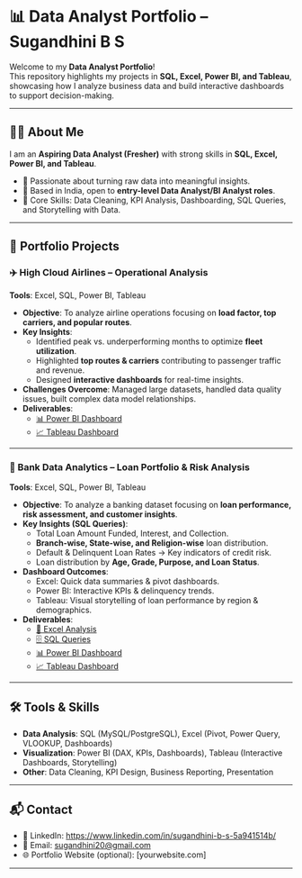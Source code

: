 # 📊 Data Analyst Portfolio – Sugandhini B S

Welcome to my **Data Analyst Portfolio**!  
This repository highlights my projects in **SQL, Excel, Power BI, and Tableau**, showcasing how I analyze business data and build interactive dashboards to support decision-making.  

---

## 👩‍💻 About Me
I am an **Aspiring Data Analyst (Fresher)** with strong skills in **SQL, Excel, Power BI, and Tableau**.  
- 🎯 Passionate about turning raw data into meaningful insights.  
- 📍 Based in India, open to **entry-level Data Analyst/BI Analyst roles**.  
- 🔧 Core Skills: Data Cleaning, KPI Analysis, Dashboarding, SQL Queries, and Storytelling with Data.  

---

## 📂 Portfolio Projects

### ✈️ High Cloud Airlines – Operational Analysis  
**Tools**: Excel, SQL, Power BI, Tableau    
- **Objective**: To analyze airline operations focusing on **load factor, top carriers, and popular routes**.  
- **Key Insights**:  
  - Identified peak vs. underperforming months to optimize **fleet utilization**.  
  - Highlighted **top routes & carriers** contributing to passenger traffic and revenue.  
  - Designed **interactive dashboards** for real-time insights.  
- **Challenges Overcome**: Managed large datasets, handled data quality issues, built complex data model relationships.  
- **Deliverables**:  
  - [📊 Power BI Dashboard](./PowerBI/Group-1HighCloudAirlines.pbix)  
  - [📈 Tableau Dashboard](./Tableau/Group-1HighCloudAirlines.twbx)  
 

---

### 🏦 Bank Data Analytics – Loan Portfolio & Risk Analysis  
**Tools**: Excel, SQL, Power BI, Tableau  
- **Objective**: To analyze a banking dataset focusing on **loan performance, risk assessment, and customer insights**.  
- **Key Insights (SQL Queries)**:  
  - Total Loan Amount Funded, Interest, and Collection.  
  - **Branch-wise, State-wise, and Religion-wise** loan distribution.  
  - Default & Delinquent Loan Rates → Key indicators of credit risk.  
  - Loan distribution by **Age, Grade, Purpose, and Loan Status**.  
- **Dashboard Outcomes**:  
  - Excel: Quick data summaries & pivot dashboards.  
  - Power BI: Interactive KPIs & delinquency trends.  
  - Tableau: Visual storytelling of loan performance by region & demographics.  
- **Deliverables**:  
  - [📑 Excel Analysis](./Excel/BankDataAnalytics.xlsx)
  - [🗄 SQL Queries](./SQL/BankDataAnalytics.sql)
  - [📊 Power BI Dashboard](./PowerBI/BankDataAnalytics.pbix)  
  - [📈 Tableau Dashboard](./Tableau/BankDataAnalytics.twbx)  

---

## 🛠 Tools & Skills
- **Data Analysis**: SQL (MySQL/PostgreSQL), Excel (Pivot, Power Query, VLOOKUP, Dashboards)  
- **Visualization**: Power BI (DAX, KPIs, Dashboards), Tableau (Interactive Dashboards, Storytelling)  
- **Other**: Data Cleaning, KPI Design, Business Reporting, Presentation  

---

## 📬 Contact
- 💼 LinkedIn: https://www.linkedin.com/in/sugandhini-b-s-5a941514b/
- 📧 Email: sugandhini20@gmail.com
- 🌐 Portfolio Website (optional): [yourwebsite.com]  

---

